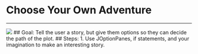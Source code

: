 
# Choose Your Own Adventure
  <hr/>
  <img src="https://league-central.github.io/curriculum/img/leagueOversized.jpeg"/>
## Goal:
   Tell the user a story, but give them options so they can decide the path of the plot.
## Steps:
1. Use JOptionPanes, if statements, and your imagination to make an interesting story.
  
 

